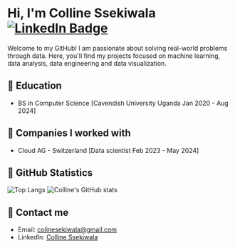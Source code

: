 
<div >
  <h1>Hi, I'm Colline Ssekiwala   <a href="https://www.linkedin.com/in/colline-ssekiwala/">
    <img src="https://img.shields.io/badge/LinkedIn-blue?style=for-the-badge&logo=linkedin&logoColor=white" alt="LinkedIn Badge"/>
  </a></h1> 
   <p>
     Welcome to my GitHub! I am passionate about solving real-world problems through data. Here, you'll find my projects focused on machine learning, data analysis, data engineering and data visualization.
  </p> 
</div>
<h2>🏫 Education </h2>
<div>
  <ul>
     <li>BS in Computer Science [Cavendish University Uganda Jan 2020 - Aug 2024]</li>
  </ul>
</div>
<div>
  <h2>🏢 Companies I worked with </h2>
  <ul>
    <li>Cloud AG - Switzerland [Data scientist Feb 2023 - May 2024]</li>
  </ul>
</div>
<h2>🧮 GitHub Statistics </h2>
 <div>
   
  ![Top Langs](https://github-readme-stats.vercel.app/api/top-langs/?username=Colline-Ssekiwala&layout=compact) ![Colline's GitHub stats](https://github-readme-stats.vercel.app/api?username=Colline-Ssekiwala&show_icons=true)
</div>
<h2>📩 Contact me</h2>
<div>
  <ul>
    <li>Email: <a href="mailto:colinesekiwala@gmail.com">colinesekiwala@gmail.com</a></li>
    <li>LinkedIn: <a href="https://www.linkedin.com/in/colline-ssekiwala/">Colline Ssekiwala</a></li>
  </ul>
</div>

  
  
